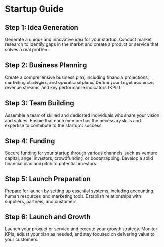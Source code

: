 # Startup Guide

## Step 1: Idea Generation
Generate a unique and innovative idea for your startup. Conduct market research to identify gaps in the market and create a product or service that solves a real problem.

## Step 2: Business Planning
Create a comprehensive business plan, including financial projections, marketing strategies, and operational plans. Define your target audience, revenue streams, and key performance indicators (KPIs).

## Step 3: Team Building
Assemble a team of skilled and dedicated individuals who share your vision and values. Ensure that each member has the necessary skills and expertise to contribute to the startup's success.

## Step 4: Funding
Secure funding for your startup through various channels, such as venture capital, angel investors, crowdfunding, or bootstrapping. Develop a solid financial plan and pitch to potential investors.

## Step 5: Launch Preparation
Prepare for launch by setting up essential systems, including accounting, human resources, and marketing tools. Establish relationships with suppliers, partners, and customers.

## Step 6: Launch and Growth
Launch your product or service and execute your growth strategy. Monitor KPIs, adjust your plan as needed, and stay focused on delivering value to your customers.